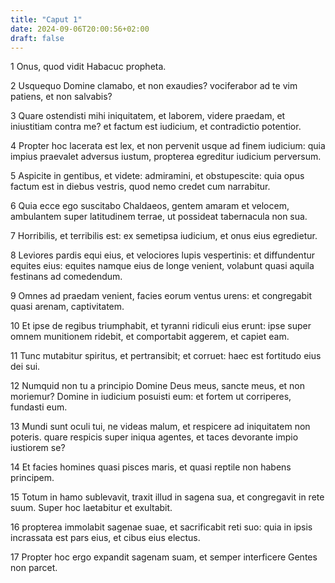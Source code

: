 ```yaml
---
title: "Caput 1"
date: 2024-09-06T20:00:56+02:00
draft: false
---
```



1 Onus, quod vidit Habacuc propheta.

2 Usquequo Domine clamabo, et non exaudies? vociferabor ad te vim patiens, et non salvabis?

3 Quare ostendisti mihi iniquitatem, et laborem, videre praedam, et iniustitiam contra me? et factum est iudicium, et contradictio potentior.

4 Propter hoc lacerata est lex, et non pervenit usque ad finem iudicium: quia impius praevalet adversus iustum, propterea egreditur iudicium perversum.

5 Aspicite in gentibus, et videte: admiramini, et obstupescite: quia opus factum est in diebus vestris, quod nemo credet cum narrabitur.

6 Quia ecce ego suscitabo Chaldaeos, gentem amaram et velocem, ambulantem super latitudinem terrae, ut possideat tabernacula non sua.

7 Horribilis, et terribilis est: ex semetipsa iudicium, et onus eius egredietur.

8 Leviores pardis equi eius, et velociores lupis vespertinis: et diffundentur equites eius: equites namque eius de longe venient, volabunt quasi aquila festinans ad comedendum.

9 Omnes ad praedam venient, facies eorum ventus urens: et congregabit quasi arenam, captivitatem.

10 Et ipse de regibus triumphabit, et tyranni ridiculi eius erunt: ipse super omnem munitionem ridebit, et comportabit aggerem, et capiet eam.

11 Tunc mutabitur spiritus, et pertransibit; et corruet: haec est fortitudo eius dei sui.

12 Numquid non tu a principio Domine Deus meus, sancte meus, et non moriemur? Domine in iudicium posuisti eum: et fortem ut corriperes, fundasti eum.

13 Mundi sunt oculi tui, ne videas malum, et respicere ad iniquitatem non poteris. quare respicis super iniqua agentes, et taces devorante impio iustiorem se?

14 Et facies homines quasi pisces maris, et quasi reptile non habens principem.

15 Totum in hamo sublevavit, traxit illud in sagena sua, et congregavit in rete suum. Super hoc laetabitur et exultabit.

16 propterea immolabit sagenae suae, et sacrificabit reti suo: quia in ipsis incrassata est pars eius, et cibus eius electus.

17 Propter hoc ergo expandit sagenam suam, et semper interficere Gentes non parcet.

